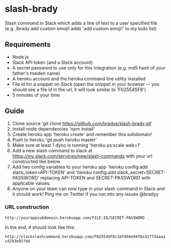 slash-brady
===========

Slash command in Slack which adds a line of text to a user specified file (e.g. /brady add custom emoji! adds 'add custom emoji!' to my todo list)

## Requirements

* Node.js
* Slack API token (and a Slack account)
* A secret password to use only for this integration (e.g. md5 hash of your father's maiden name)
* A heroku account and the heroku command line utility installed
* File id for a snippet on Slack (open the snippet in your browser -- you should see a file id in the url, it will look similar to 'F02554SF8')
* 5 minutes of your time

## Guide

1. Clone source 'git clone https://github.com/bradya/slash-brady.git'
2. Install node dependencies 'npm install'
3. Create heroku app 'heroku create' and remember this subdomain!
4. Push to heroku 'git push heroku master'
5. Make sure at least 1 dyno is running 'heroku ps:scale web=1'
6. Add a new slash command to slack at https://my.slack.com/services/new/slash-commands with your url constructed like below
7. Add two config variables to your heroku app 'heroku config:add slack_token=API-TOKEN' and 'heroku config:add slack_secret=SECRET-PASSWORD' replacing API-TOKEN and SECRET-PASSWORD with applicable values.
8. Anyone on your team can now type in your slash command in Slack and it should work! Ping me on Twitter if you run into any issues @bradyy

### URL construction

`
http://yourappsubdomain.herokuapp.com/FILE-ID/SECRET-PASSWORD
`

In the end, it should look like this:

`
http://slackslashcommand.herokuapp.com/F02554SF8/1bf984e94f0a31773aaaacd293e01fdd
`
